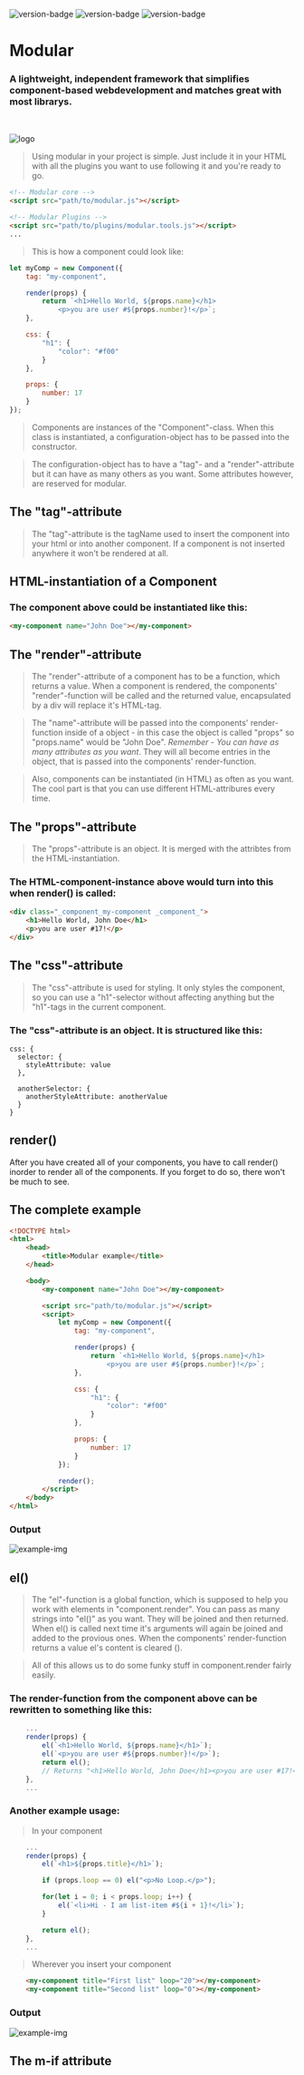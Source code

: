 ![version-badge](https://img.shields.io/badge/version-1.3-brightgreen.svg)
![version-badge](https://img.shields.io/badge/development-active-blue.svg)
![version-badge](https://img.shields.io/badge/license-MIT-orange.svg)

# Modular
### A lightweight, independent framework that simplifies component-based webdevelopment and matches great with most librarys.

<br>

![logo](https://github.com/KargJonas/random/blob/master/modular.js-old-version/Modular-Logo.png)

> Using modular in your project is simple. Just include it in your HTML with all the plugins you want to use following it and you're ready to go.

```html
<!-- Modular core -->
<script src="path/to/modular.js"></script>

<!-- Modular Plugins -->
<script src="path/to/plugins/modular.tools.js"></script>
...
```

> This is how a component could look like:
```js
let myComp = new Component({
    tag: "my-component",

    render(props) {
        return `<h1>Hello World, ${props.name}</h1>
            <p>you are user #${props.number}!</p>`;
    },

    css: {
        "h1": {
            "color": "#f00"
        }
    },

    props: {
        number: 17
    }
});
```
> Components are instances of the "Component"-class. When this class is instantiated, a configuration-object has to be passed into the constructor.

> The configuration-object has to have a "tag"- and a "render"-attribute but it can have as many others as you want. Some attributes however, are reserved for modular.

## The "tag"-attribute
> The "tag"-attribute is the tagName used to insert the component into your html or into another component. If a component is not inserted anywhere it won't be rendered at all.

## HTML-instantiation of a Component
### The component above could be instantiated like this:
```html
<my-component name="John Doe"></my-component>
```

## The "render"-attribute
> The "render"-attribute of a component has to be a function, which returns a value. When a component is rendered, the components' "render"-function will be called and the returned value, encapsulated by a div will replace it's HTML-tag.

> The "name"-attribute will be passed into the components' render-function inside of a object - in this case the object is called "props" so "props.name" would be "John Doe". _Remember - You can have as many attributes as you want_. They will all become entries in the object, that is passed into the components' render-function.

> Also, components can be instantiated (in HTML) as often as you want. The cool part is that you can use different HTML-attribures every time.

## The "props"-attribute
> The "props"-attribute is an object. It is merged with the attribtes from the HTML-instantiation.
> 
### The HTML-component-instance above would turn into this when **render()** is called:
```html
<div class="_component_my-component _component_">
    <h1>Hello World, John Doe</h1>
    <p>you are user #17!</p>
</div>
```

## The "css"-attribute
> The "css"-attribute is used for styling. It only styles the component, so you can use a "h1"-selector without affecting anything but the "h1"-tags in the current component.

### The "css"-attribute is an object. It is structured like this:
```
css: {
  selector: {
    styleAttribute: value
  },

  anotherSelector: {
    anotherStyleAttribute: anotherValue
  }
}
```

## render()
After you have created all of your components, you have to call render() inorder to render all of the components. If you forget to do so, there won't be much to see.

## The complete example
```html
<!DOCTYPE html>
<html>
    <head>
        <title>Modular example</title>
    </head>

    <body>
        <my-component name="John Doe"></my-component>

        <script src="path/to/modular.js"></script>
        <script>
            let myComp = new Component({
                tag: "my-component",

                render(props) {
                    return `<h1>Hello World, ${props.name}</h1>
                        <p>you are user #${props.number}!</p>`;
                },

                css: {
                    "h1": {
                        "color": "#f00"
                    }
                },

                props: {
                    number: 17
                }
            });

            render();
        </script>
    </body>
</html>
```

### Output
![example-img](https://github.com/KargJonas/random/blob/master/modular.js-old-version/example-image-4.png)

## el()
> The "el"-function is a global function, which is supposed to help you work with elements in "component.render". You can pass as many strings into "el()" as you want. They will be joined and then returned. When el() is called next time it's arguments will again be joined and added to the provious ones. When the components' render-function returns a value el's content is cleared ().

> All of this allows us to do some funky stuff in component.render fairly easily.

### The render-function from the component above can be rewritten to something like this:
```js
    ...
    render(props) {
        el(`<h1>Hello World, ${props.name}</h1>`);
        el(`<p>you are user #${props.number}!</p>`);
        return el();
        // Returns "<h1>Hello World, John Doe</h1><p>you are user #17!</p>"
    },
    ...
```

### Another example usage:
> In your component
```js
    ...
    render(props) {
        el(`<h1>${props.title}</h1>`);

        if (props.loop == 0) el("<p>No Loop.</p>");

        for(let i = 0; i < props.loop; i++) {
            el(`<li>Hi - I am list-item #${i + 1}!</li>`);
        }

        return el();
    },
    ...
```

> Wherever you insert your component
```html
    <my-component title="First list" loop="20"></my-component>
    <my-component title="Second list" loop="0"></my-component>
```
### Output
![example-img](https://github.com/KargJonas/random/blob/master/modular.js-old-version/example-image-5.png)

## The m-if attribute